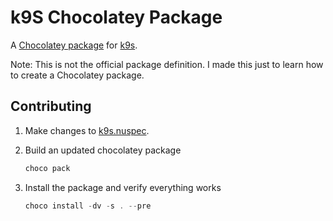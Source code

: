 ﻿# k9S Chocolatey Package

A [Chocolatey package](https://chocolatey.org) for [k9s](https://k9scli.io/).

Note: This is not the official package definition.  I made this just to learn how to create a Chocolatey package.

## Contributing

1. Make changes to [k9s.nuspec](./k9s.nuspec).
2. Build an updated chocolatey package

   ```powershell
   choco pack
   ```

3. Install the package and verify everything works

   ```powershell
   choco install -dv -s . --pre
   ```
